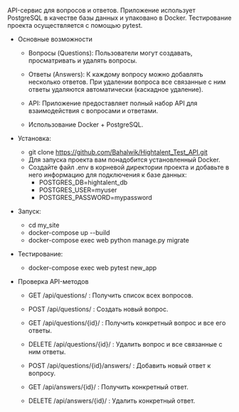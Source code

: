 API-сервис для вопросов и ответов. Приложение использует PostgreSQL в качестве базы данных и упаковано в Docker. Тестирование проекта осуществляется с помощью pytest.

- Основные возможности
    * Вопросы (Questions): Пользователи могут создавать, просматривать и удалять вопросы.
    
    * Ответы (Answers): К каждому вопросу можно добавлять несколько ответов. При удалении вопроса все связанные с ним ответы удаляются автоматически (каскадное удаление).
    
    * API: Приложение предоставляет полный набор API для взаимодействия с вопросами и ответами.
    
    * Использование Docker + PostgreSQL.



- Установка:
    * git clone https://github.com/Bahalwik/Hightalent_Test_API.git
    * Для запуска проекта вам понадобится установленный Docker.
    * Создайте файл .env в корневой директории проекта и добавьте в него информацию для подключения к базе данных:   
        * POSTGRES_DB=hightalent_db
        * POSTGRES_USER=myuser
        * POSTGRES_PASSWORD=mypassword
  
- Запуск:
    * cd my_site
    * docker-compose up --build
    * docker-compose exec web python manage.py migrate
- Тестирование:
    * docker-compose exec web pytest new_app



- Проверка API-методов
   
   * GET /api/questions/ : Получить список всех вопросов.
   
   * POST /api/questions/ : Создать новый вопрос.
   
   * GET /api/questions/{id}/ : Получить конкретный вопрос и все его ответы.
   
   * DELETE /api/questions/{id}/ : Удалить вопрос и все связанные с ним ответы.
   
   * POST /api/questions/{id}/answers/ : Добавить новый ответ к вопросу.
   
   * GET /api/answers/{id}/ : Получить конкретный ответ.
   
   * DELETE /api/answers/{id}/ : Удалить конкретный ответ.
